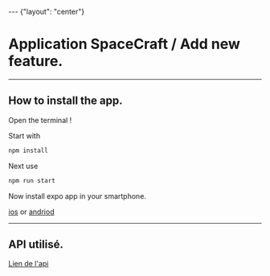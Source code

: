 --- {"layout": "center"}

# Application SpaceCraft / Add new feature.

---

## How to install the app.

Open the terminal !

Start with
```bash
npm install
```

Next use
```bash
npm run start
```

Now install expo app in your smartphone.

[ios](https://apps.apple.com/us/app/expo-go/id982107779)
or
[andriod](https://play.google.com/store/apps/details?id=host.exp.exponent&hl=fr&gl=US&pli=1)

---

## API utilisé. 

[Lien de l'api](https://eldenring.fanapis.com/api/classes)